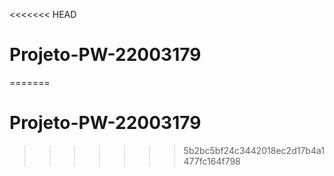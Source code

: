 <<<<<<< HEAD
# Projeto-PW-22003179
=======
# Projeto-PW-22003179
>>>>>>> 5b2bc5bf24c3442018ec2d17b4a1477fc164f798
